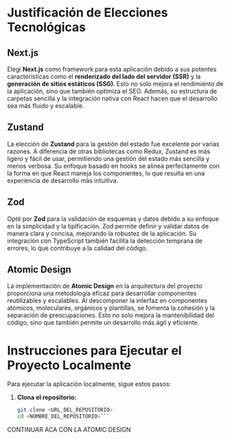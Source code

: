 # Justificación de Elecciones Tecnológicas

## Next.js
Elegí **Next.js** como framework para esta aplicación debido a sus potentes características como el **renderizado del lado del servidor (SSR)** y la **generación de sitios estáticos (SSG)**. Esto no solo mejora el rendimiento de la aplicación, sino que también optimiza el SEO. Además, su estructura de carpetas sencilla y la integración nativa con React hacen que el desarrollo sea más fluido y escalable.

## Zustand
La elección de **Zustand** para la gestión del estado fue excelente por varias razones. A diferencia de otras bibliotecas como Redux, Zustand es más ligero y fácil de usar, permitiendo una gestión del estado más sencilla y menos verbosa. Su enfoque basado en hooks se alinea perfectamente con la forma en que React maneja los componentes, lo que resulta en una experiencia de desarrollo más intuitiva.

## Zod
Opté por **Zod** para la validación de esquemas y datos debido a su enfoque en la simplicidad y la tipificación. Zod permite definir y validar datos de manera clara y concisa, mejorando la robustez de la aplicación. Su integración con TypeScript también facilita la detección temprana de errores, lo que contribuye a la calidad del código.

## Atomic Design
La implementación de **Atomic Design** en la arquitectura del proyecto proporciona una metodología eficaz para desarrollar componentes reutilizables y escalables. Al descomponer la interfaz en componentes atómicos, moleculares, orgánicos y plantillas, se fomenta la cohesión y la separación de preocupaciones. Esto no solo mejora la mantenibilidad del código, sino que también permite un desarrollo más ágil y eficiente.

# Instrucciones para Ejecutar el Proyecto Localmente

Para ejecutar la aplicación localmente, sigue estos pasos:

1. **Clona el repositorio:**
   ```bash
   git clone <URL_DEL_REPOSITORIO>
   cd <NOMBRE_DEL_REPOSITORIO>```

CONTINUAR ACA CON LA ATOMIC DESIGN